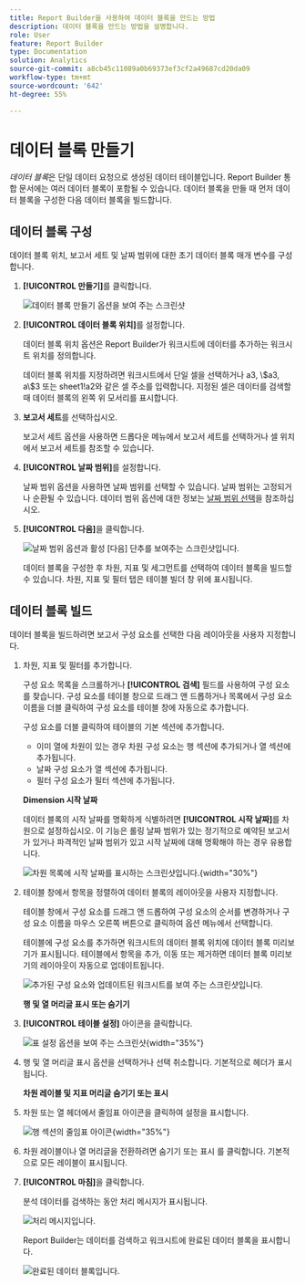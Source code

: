 ```yaml
---
title: Report Builder을 사용하여 데이터 블록을 만드는 방법
description: 데이터 블록을 만드는 방법을 설명합니다.
role: User
feature: Report Builder
type: Documentation
solution: Analytics
source-git-commit: a8cb45c11089a0b69373ef3cf2a49687cd20da09
workflow-type: tm+mt
source-wordcount: '642'
ht-degree: 55%

---
```


# 데이터 블록 만들기

*데이터 블록*&#x200B;은 단일 데이터 요청으로 생성된 데이터 테이블입니다. Report Builder 통합 문서에는 여러 데이터 블록이 포함될 수 있습니다. 데이터 블록을 만들 때 먼저 데이터 블록을 구성한 다음 데이터 블록을 빌드합니다.

## 데이터 블록 구성

데이터 블록 위치, 보고서 세트 및 날짜 범위에 대한 초기 데이터 블록 매개 변수를 구성합니다.

1. **[!UICONTROL 만들기]**&#x200B;를 클릭합니다.

   ![데이터 블록 만들기 옵션을 보여 주는 스크린샷](./assets/create_db.png)

1. **[!UICONTROL 데이터 블록 위치]**&#x200B;를 설정합니다.

   데이터 블록 위치 옵션은 Report Builder가 워크시트에 데이터를 추가하는 워크시트 위치를 정의합니다.

   데이터 블록 위치를 지정하려면 워크시트에서 단일 셀을 선택하거나 a3, \\$a3, a\\\$3 또는 sheet1!a2와 같은 셀 주소를 입력합니다. 지정된 셀은 데이터를 검색할 때 데이터 블록의 왼쪽 위 모서리를 표시합니다.

1. **보고서 세트**&#x200B;를 선택하십시오.

   보고서 세트 옵션을 사용하면 드롭다운 메뉴에서 보고서 세트를 선택하거나 셀 위치에서 보고서 세트를 참조할 수 있습니다.

1. **[!UICONTROL 날짜 범위]**&#x200B;를 설정합니다.

   날짜 범위 옵션을 사용하면 날짜 범위를 선택할 수 있습니다. 날짜 범위는 고정되거나 순환될 수 있습니다. 데이터 범위 옵션에 대한 정보는 [날짜 범위 선택](select-date-range.md)을 참조하십시오.

1. **[!UICONTROL 다음]**&#x200B;을 클릭합니다.

   ![날짜 범위 옵션과 활성 [다음] 단추를 보여주는 스크린샷입니다.](./assets/choose_date_data_view3.png)

   데이터 블록을 구성한 후 차원, 지표 및 세그먼트를 선택하여 데이터 블록을 빌드할 수 있습니다. 차원, 지표 및 필터 탭은 테이블 빌더 창 위에 표시됩니다.

## 데이터 블록 빌드

데이터 블록을 빌드하려면 보고서 구성 요소를 선택한 다음 레이아웃을 사용자 지정합니다.

1. 차원, 지표 및 필터를 추가합니다.

   구성 요소 목록을 스크롤하거나 **[!UICONTROL 검색]** 필드를 사용하여 구성 요소를 찾습니다. 구성 요소를 테이블 창으로 드래그 앤 드롭하거나 목록에서 구성 요소 이름을 더블 클릭하여 구성 요소를 테이블 창에 자동으로 추가합니다.

   구성 요소를 더블 클릭하여 테이블의 기본 섹션에 추가합니다.

   - 이미 열에 차원이 있는 경우 차원 구성 요소는 행 섹션에 추가되거나 열 섹션에 추가됩니다.
   - 날짜 구성 요소가 열 섹션에 추가됩니다.
   - 필터 구성 요소가 필터 섹션에 추가됩니다.

   **Dimension 시작 날짜**

   데이터 블록의 시작 날짜를 명확하게 식별하려면 **[!UICONTROL 시작 날짜]**&#x200B;를 차원으로 설정하십시오. 이 기능은 롤링 날짜 범위가 있는 정기적으로 예약된 보고서가 있거나 파격적인 날짜 범위가 있고 시작 날짜에 대해 명확해야 하는 경우 유용합니다.

   ![차원 목록에 시작 날짜를 표시하는 스크린샷입니다.](./assets/start-date-dimension.png){width="30%"}

1. 테이블 창에서 항목을 정렬하여 데이터 블록의 레이아웃을 사용자 지정합니다.

   테이블 창에서 구성 요소를 드래그 앤 드롭하여 구성 요소의 순서를 변경하거나 구성 요소 이름을 마우스 오른쪽 버튼으로 클릭하여 옵션 메뉴에서 선택합니다.

   테이블에 구성 요소를 추가하면 워크시트의 데이터 블록 위치에 데이터 블록 미리보기가 표시됩니다. 테이블에서 항목을 추가, 이동 또는 제거하면 데이터 블록 미리보기의 레이아웃이 자동으로 업데이트됩니다.

   ![추가된 구성 요소와 업데이트된 워크시트를 보여 주는 스크린샷입니다.](./assets/image10.png)

   **행 및 열 머리글 표시 또는 숨기기**

1. **[!UICONTROL 테이블 설정]** 아이콘을 클릭합니다.

   ![표 설정 옵션을 보여 주는 스크린샷](./assets/table-settings.png){width="35%"}

1. 행 및 열 머리글 표시 옵션을 선택하거나 선택 취소합니다. 기본적으로 헤더가 표시됩니다.

   **차원 레이블 및 지표 머리글 숨기기 또는 표시**

1. 차원 또는 열 헤더에서 줄임표 아이콘을 클릭하여 설정을 표시합니다.

   ![행 섹션의 줄임표 아이콘](./assets/row-heading.png){width="35%"}

1. 차원 레이블이나 열 머리글을 전환하려면 숨기기 또는 표시 를 클릭합니다. 기본적으로 모든 레이블이 표시됩니다.

1. **[!UICONTROL 마침]**&#x200B;을 클릭합니다.

   분석 데이터를 검색하는 동안 처리 메시지가 표시됩니다.

   ![처리 메시지입니다.](./assets/image11.png)

   Report Builder는 데이터를 검색하고 워크시트에 완료된 데이터 블록을 표시합니다.

   ![완료된 데이터 블록입니다.](./assets/image12.png)
